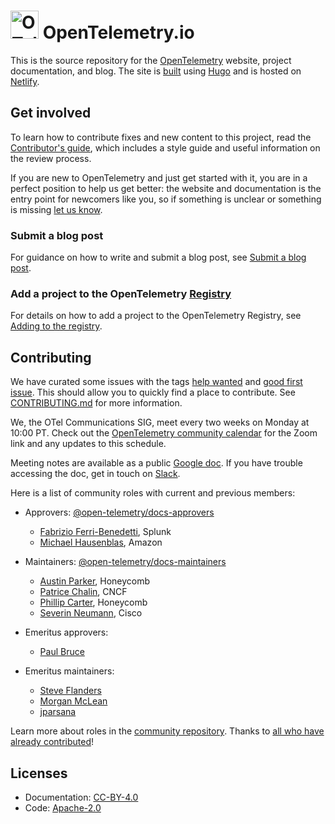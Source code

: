 # <img src="https://opentelemetry.io/img/logos/opentelemetry-logo-nav.png" alt="OTel logo" width="45"> OpenTelemetry.io

This is the source repository for the [OpenTelemetry][] website, project
documentation, and blog. The site is [built][contributing.md] using [Hugo][] and
is hosted on [Netlify][].

## Get involved

To learn how to contribute fixes and new content to this project, read the
[Contributor's guide](/content/en/docs/contributing), which includes a style
guide and useful information on the review process.

If you are new to OpenTelemetry and just get started with it, you are in a
perfect position to help us get better: the website and documentation is the
entry point for newcomers like you, so if something is unclear or something is
missing [let us know][].

### Submit a blog post

For guidance on how to write and submit a blog post, see
[Submit a blog post](/content/en/docs/contributing/blog).

### Add a project to the OpenTelemetry [Registry]

For details on how to add a project to the OpenTelemetry Registry, see [Adding
to the registry][].

## Contributing

We have curated some issues with the tags [help wanted][] and [good first
issue][]. This should allow you to quickly find a place to contribute. See
[CONTRIBUTING.md][] for more information.

We, the OTel Communications SIG, meet every two weeks on Monday at 10:00 PT.
Check out the [OpenTelemetry community calendar][] for the Zoom link and any
updates to this schedule.

Meeting notes are available as a public [Google doc][]. If you have trouble
accessing the doc, get in touch on [Slack][].

Here is a list of community roles with current and previous members:

- Approvers: [@open-telemetry/docs-approvers][]

  - [Fabrizio Ferri-Benedetti](https://github.com/theletterf), Splunk
  - [Michael Hausenblas](https://github.com/mhausenblas), Amazon

- Maintainers: [@open-telemetry/docs-maintainers][]

  - [Austin Parker](https://github.com/austinlparker), Honeycomb
  - [Patrice Chalin](https://github.com/chalin), CNCF
  - [Phillip Carter](https://github.com/cartermp), Honeycomb
  - [Severin Neumann](https://github.com/svrnm), Cisco

- Emeritus approvers:

  - [Paul Bruce](https://github.com/paulsbruce)

- Emeritus maintainers:

  - [Steve Flanders](https://github.com/flands)
  - [Morgan McLean](https://github.com/mtwo)
  - [jparsana](https://github.com/jparsana)

Learn more about roles in the [community repository][]. Thanks to [all who have
already contributed][contributors]!

## Licenses

- Documentation: [CC-BY-4.0](LICENSE)
- Code: [Apache-2.0](LICENSE-CODE)

[adding to the registry]: https://opentelemetry.io/ecosystem/registry/adding/
[let us know]:
  https://github.com/open-telemetry/opentelemetry.io/issues/new/choose
[@open-telemetry/docs-approvers]:
  https://github.com/orgs/open-telemetry/teams/docs-approvers
[@open-telemetry/docs-maintainers]:
  https://github.com/orgs/open-telemetry/teams/docs-maintainers
[community repository]:
  https://github.com/open-telemetry/community/blob/main/community-membership.md
[contributing.md]: CONTRIBUTING.md
[contributors]:
  https://github.com/open-telemetry/opentelemetry.io/graphs/contributors
[hugo]: https://gohugo.io
[netlify]: https://netlify.com
[opentelemetry]: https://opentelemetry.io
[registry]: https://opentelemetry.io/ecosystem/registry/
[opentelemetry community calendar]:
  https://calendar.google.com/calendar/embed?src=google.com_b79e3e90j7bbsa2n2p5an5lf60%40group.calendar.google.com
[help wanted]:
  https://github.com/open-telemetry/opentelemetry.io/issues?q=is%3Aissue+is%3Aopen+label%3A%22help+wanted%22
[good first issue]:
  https://github.com/open-telemetry/opentelemetry.io/issues?q=is%3Aissue+is%3Aopen+label%3A%22good+first+issue%22
[google doc]:
  https://docs.google.com/document/d/1wW0jLldwXN8Nptq2xmgETGbGn9eWP8fitvD5njM-xZY/edit?usp=sharing
[slack]: https://cloud-native.slack.com/archives/C02UN96HZH6
